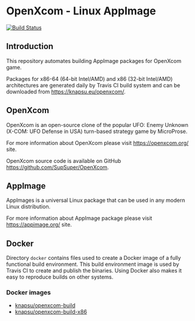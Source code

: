 # OpenXcom - Linux AppImage

[![Build Status](https://travis-ci.org/knapsu/OpenXcom-AppImage.svg?branch=master)](https://travis-ci.org/knapsu/OpenXcom-AppImage)

## Introduction

This repository automates building AppImage packages for OpenXcom game.

Packages for x86-64 (64-bit Intel/AMD) and x86 (32-bit Intel/AMD) architectures are generated daily by Travis CI build system and can be downloaded from https://knapsu.eu/openxcom/.

## OpenXcom

OpenXcom is an open-source clone of the popular UFO: Enemy Unknown (X-COM: UFO Defense in USA) turn-based strategy game by MicroProse.

For more information about OpenXcom please visit https://openxcom.org/ site.

OpenXcom source code is available on GitHub https://github.com/SupSuper/OpenXcom.

## AppImage

AppImages is a universal Linux package that can be used in any modern Linux distribution.

For more information about AppImage package please visit https://appimage.org/ site.

## Docker

Directory `docker` contains files used to create a Docker image of a fully functional build environment. This build environment image is used by Travis CI to create and publish the binaries. Using Docker also makes it easy to reproduce builds on other systems.

### Docker images

- [knapsu/openxcom-build](https://hub.docker.com/r/knapsu/openxcom-build/)
- [knapsu/openxcom-build-x86](https://hub.docker.com/r/knapsu/openxcom-build-x86/)
